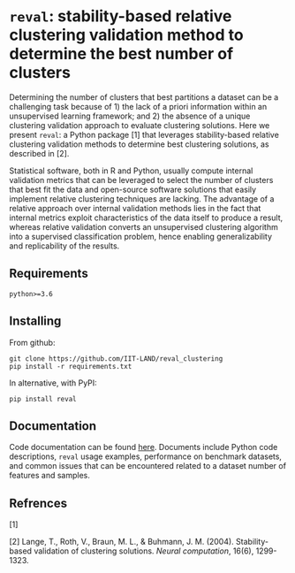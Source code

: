 # `reval`: stability-based relative clustering validation method to determine the best number of clusters

Determining the number of clusters that best partitions a dataset can be a challenging task because of 1) the lack of a 
priori information within an unsupervised learning framework; and 2) the absence of a unique clustering validation 
approach to evaluate clustering solutions. Here we present `reval`: a Python package [1] that leverages 
stability-based relative clustering validation methods to determine best clustering solutions, as described in [2]. 
    
Statistical software, both in R and Python, usually compute internal validation metrics that can be leveraged
to select the number of clusters that best fit the data and open-source software solutions that easily implement 
relative clustering techniques are lacking. The advantage of a relative approach over internal validation methods 
lies in the fact that internal metrics exploit characteristics of the data itself to produce a result, 
whereas relative validation converts an unsupervised clustering algorithm into a supervised classification problem, 
hence enabling generalizability and replicability of the results.

## Requirements

    python>=3.6
    
## Installing

From github:

    git clone https://github.com/IIT-LAND/reval_clustering
    pip install -r requirements.txt

In alternative, with PyPI:

    pip install reval

## Documentation

Code documentation can be found [here](). Documents include Python code descriptions, `reval` usage examples, 
performance on benchmark datasets, and common issues that can be encountered related to a dataset number of features 
and samples.

## Refrences

[1] 

[2] Lange, T., Roth, V., Braun, M. L., & Buhmann, J. M. (2004). Stability-based validation of clustering solutions. 
*Neural computation*, 16(6), 1299-1323.
